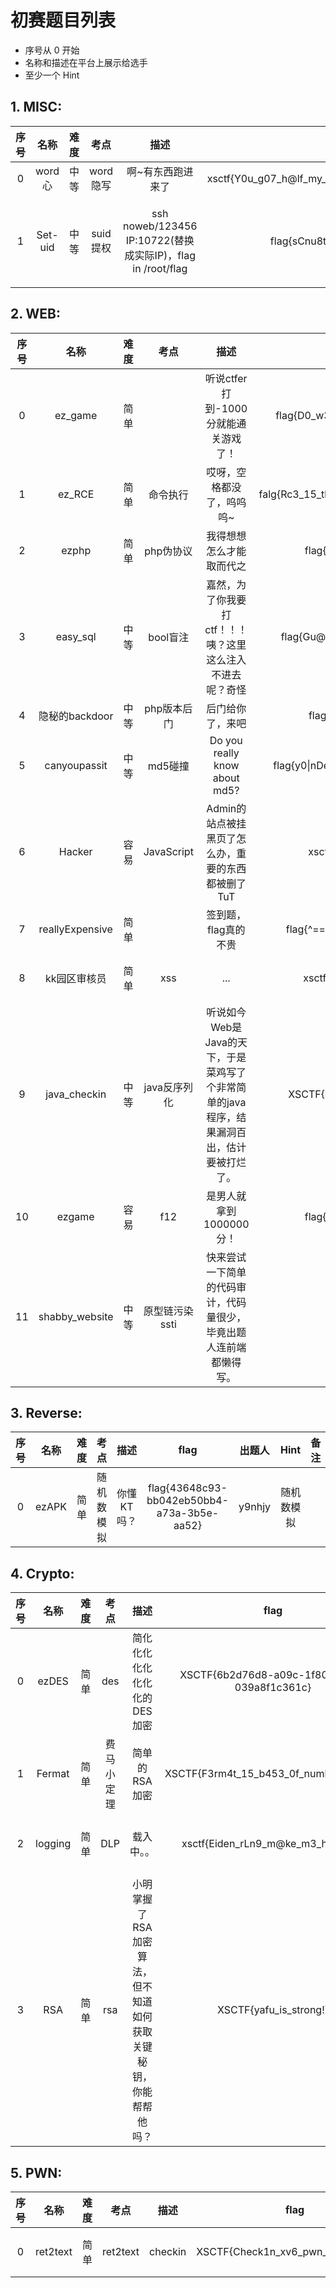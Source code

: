 # 初赛题目列表

* 序号从 0 开始
* 名称和描述在平台上展示给选手
* 至少一个 Hint

## 1. MISC:

| 序号 | 名称 | 难度 | 考点 | 描述 | flag | 出题人 | Hint | 备注 |
| :----: | :----: | :----: | :----: | :----: | :----: | :----: | :----: | :----: |
|0|word心|中等|word隐写|啊~有东西跑进来了|xsctf{Y0u_g07_h@lf_my_h3ar7_g1v3_y0u_an0ther_h@lf}|pANz0e|word隐写||
|1| Set-uid | 中等 | suid提权 | ssh noweb/123456 IP:10722(替换成实际IP)，flag in /root/flag | flag{sCnu8t@ixin9s10thx1ng} | Fxizenta | 1.only zsh 2.noweb  ALL=(root) /bin/rm, /bin/ln ||


## 2. WEB:

| 序号 | 名称 | 难度 | 考点 | 描述 | flag | 出题人 | Hint | 备注 |
| :----: | :----: | :----: | :----: | :----: | :----: | :----: | :----: | :----: |
|  0   |    ez_game     | 简单 |    |           听说ctfer打到-1000分就能通关游戏了！            |       flag{D0_w311_ctfer\_!\_1s_it_a_g00d_g@me\_?}       |  pANz0e  |                    | 热身赛 |
|   1  |     ez_RCE     | 简单 |  命令执行    |                 哎呀，空格都没了，呜呜呜~                 | falg{Rc3_15_th3_m0st_Intere5t1ng_vu1nerability\_!\_!} |  pANz0e  |      替代空格      | 热身赛 |
|   2  |     ezphp      | 简单 |  php伪协议  |                 我得想想怎么才能取而代之                  |            flag{phP_lS_th9_be5T_l4ngUa9e}             | Fxizenta |    php://input     | 热身赛 |
|   3  |    easy_sql    | 中等 |  bool盲注   | 嘉然，为了你我要打ctf！！！咦？这里这么注入不进去呢？奇怪 |         flag{Gu@ng2hU_j1arAn_Dundun_ji3Chan9}         | Fxizenta | 登录功能不是注入点 | 热身赛 |
|4|隐秘的backdoor|中等|php版本后门|后门给你了，来吧|flag{B@ck_do0r\_!\_B4ck_d0or_!}|pANz0e|php8.1||
|  5  |  canyoupassit  | 中等 |   md5碰撞   |               Do you really know about md5?               |                       flag{y0\|nDeedReA11yk$nwAb0uTMD5!~_~^_^} |                    | md5碰撞 ||
|6| Hacker | 容易 | JavaScript | Admin的站点被挂黑页了怎么办，重要的东西都被删了TuT | xsctf{Y0u_can_no7_f1nd_m3\_?} | pANz0e | 得想个办法让代码停止 ||
|7| reallyExpensive | 简单 |  | 签到题，flag真的不贵 | flag{^==^Y0uG@t$(t]$[r)^u^(e)-F10g!^\<>^} |  | flag不仅白送还倒贴 ||
|8| kk园区审核员 | 简单 | xss | ... | xsctf{Y0u_succ3s5ful1y_x55_m3} | pANz0e | 你能不能拿到我的美味曲奇的？ ||
|9| java_checkin | 中等 | java反序列化 | 听说如今Web是Java的天下，于是菜鸡写了个非常简单的java程序，结果漏洞百出，估计要被打烂了。 | XSCTF{J@va_1s_v@3y_Imp03tAnt!!!!!!!!} | ABU |  ||
|10|ezgame|容易|f12|是男人就拿到1000000分！|flag{basju_D0G006706_iajdisaia}|Fxizenta|改分数||
|11| shabby_website | 中等 | 原型链污染 ssti | 快来尝试一下简单的代码审计，代码量很少，毕竟出题人连前端都懒得写。 | dynamic flag | Rieß |  ||

## 3. Reverse:

| 序号 | 名称 | 难度 | 考点 | 描述 | flag | 出题人 | Hint | 备注 |
| :----: | :----: | :----: | :----: | :----: | :----: | :----: | :----: | :----: |
|0|ezAPK|简单|随机数模拟|你懂KT吗？|flag{43648c93-bb042eb50bb4-a73a-3b5e-aa52}|y9nhjy|随机数模拟||

## 4. Crypto:

| 序号 | 名称 | 难度 | 考点 | 描述 | flag | 出题人 | Hint | 备注 |
| :----: | :----: | :----: | :----: | :----: | :----: | :----: | :----: | :----: |
|0| ezDES | 简单 | des | 简化化化化化化化化的DES加密 | XSCTF{6b2d76d8-a09c-1f80-15c5-039a8f1c361c} | LTZ | 1）对称密码的特点  2）UUID格式 ||
|1| Fermat | 简单 | 费马小定理 | 简单的RSA加密 | XSCTF{F3rm4t_15_b453_0f_numb3r_th30ry} | LTZ | 注意类型一致 ||
|2| logging | 简单 | DLP | 载入中。。 | xsctf{Eiden_rLn9_m@ke_m3_hap1xiA} | modi | 1）sagemath解DLP  2）discrete_log ||
|3| RSA | 简单 | rsa | 小明掌握了RSA加密算法，但不知道如何获取关键秘钥，你能帮帮他吗？ | XSCTF{yafu_is_strong!} | LTZ | 1）直接分解大素数  2）yafu ||


## 5. PWN:

| 序号 | 名称 | 难度 | 考点 | 描述 | flag | 出题人 | Hint | 备注 |
| :----: | :----: | :----: | :----: | :----: | :----: | :----: | :----: | :----: |
|0|ret2text|简单|ret2text|checkin|XSCTF{Check1n_xv6_pwn_sooooo_easy}|133NSON||热身赛|
